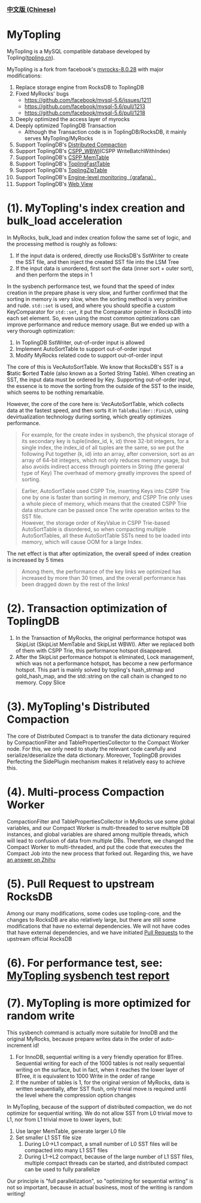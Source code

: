 ### [中文版 (Chinese)](./README.mytopling-zh_cn.md)

# MyTopling
MyTopling is a MySQL compatible database developed by Topling([topling.cn](https://topling.cn)).

MyTopling is a fork from facebook's [myrocks-8.0.28](https://github.com/facebook/mysql-5.6/tree/fb-mysql-8.0.28) with major modifications:
1. Replace storage engine from RocksDB to ToplingDB
1. Fixed MyRocks' bugs
   * https://github.com/facebook/mysql-5.6/issues/1211
   * https://github.com/facebook/mysql-5.6/pull/1213
   * https://github.com/facebook/mysql-5.6/pull/1218
1. Deeply optimized the access layer of myrocks
1. Deeply optimized ToplingDB Transaction
   * Although the Transaction code is in ToplingDB/RocksDB, it mainly serves MyTopling/MyRocks
1. Support ToplingDB's [Distributed Compaction](https://github.com/topling/topling-dcompact)
1. Support ToplingDB's [CSPP\_WBWI](https://github.com/topling/cspp-wbwi)(CSPP WriteBatchWithIndex)
1. Support ToplingDB's [CSPP MemTable](https://github.com/topling/cspp-memtable)
1. Support ToplingDB's [ToplingFastTable](https://github.com/topling/sideplugin-wiki-en/wiki/ToplingFastTable)
1. Support ToplingDB's [ToplingZipTable](https://github.com/topling/sideplugin-wiki-en/wiki/ToplingZipTable)
1. Support ToplingDB's [Engine-level monitoring（grafana）](https://github.com/topling/sideplugin-wiki-en/wiki/Grafana_displays_toplingdb_running_metrics-configure_manually)
1. Support ToplingDB's [Web View](https://github.com/topling/sideplugin-wiki-en/wiki/WebView)

# (1). MyTopling's index creation and bulk\_load acceleration
In MyRocks, bulk\_load and index creation follow the same set of logic, and the processing method is roughly as follows:
1. If the input data is ordered, directly use RocksDB's SstWriter to create the SST file, and then inject the created SST file into the LSM Tree
1. If the input data is unordered, first sort the data (inner sort + outer sort), and then perform the steps in 1

In the sysbench performance test, we found that the speed of index creation in the prepare phase is very slow, and further confirmed that the sorting in memory is very slow, when the sorting method is very primitive and rude. `std::set` is used, and where you should specifie a custom KeyComparator for `std::set`, it put the Comparator pointer in RocksDB into each set element. So, even using the most common optimizations can improve performance and reduce memory usage. But we ended up with a very thorough optimization:
1. In ToplingDB SstWriter, out-of-order input is allowed
1. Implement AutoSortTable to support out-of-order input
1. Modify MyRocks related code to support out-of-order input

The core of this is VecAutoSortTable. We know that RocksDB's SST is a **S**tatic **S**orted **T**able (also known as a Sorted String Table). When creating an SST, the input data must be ordered by Key. Supporting out-of-order input, the essence is to move the sorting from the outside of the SST to the inside, which seems to be nothing remarkable.

However, the core of the core here is: VecAutoSortTable, which collects data at the fastest speed, and then sorts it in `TableBuilder::Finish`, using devirtualization technology during sorting, which greatly optimizes performance.
> For example, for the create index in sysbench, the physical storage of its secondary key is tuple(index_id, k, id) three 32-bit integers, for a single index, the index_id of all tuples are the same, so we put the following Put together (k, id) into an array, after conversion, sort as an array of 64-bit integers, which not only reduces memory usage, but also avoids indirect access through pointers in String (the general type of Key) The overhead of memory greatly improves the speed of sorting.

> Earlier, AutoSortTable used CSPP Trie, inserting Keys into CSPP Trie one by one is faster than sorting in memory, and CSPP Trie only uses a whole piece of memory, which means that the created CSPP Trie data structure can be passed once The write operation writes to the SST file.  
> However, the storage order of KeyValue in CSPP Trie-based AutoSortTable is disordered, so when compacting multiple AutoSortTables, all these AutoSortTable SSTs need to be loaded into memory, which will cause OOM for a large Index.  

The net effect is that after optimization, the overall speed of index creation is increased by 5 times
> Among them, the performance of the key links we optimized has increased by more than 30 times, and the overall performance has been dragged down by the rest of the links!

# (2). Transaction optimization of ToplingDB
1. In the Transaction of MyRocks, the original performance hotspot was SkipList (SkipList MemTable and SkipList WBWI). After we replaced both of them with CSPP Trie, this performance hotspot disappeared.
1. After the SkipList performance hotspot is eliminated, Lock management, which was not a performance hotspot, has become a new performance hotspot. This part is mainly solved by topling's hash_strmap and gold_hash_map, and the std::string on the call chain is changed to no memory. Copy Slice

# (3). MyTopling's Distributed Compaction
The core of Distributed Compact is to transfer the data dictionary required by CompactionFilter and TablePropertiesCollector to the Compact Worker node. For this, we only need to study the relevant code carefully and serialize/deserialize the data dictionary. Moreover, ToplingDB provides Perfecting the SidePlugin mechanism makes it relatively easy to achieve this.

# (4). Multi-process Compaction Worker
CompactionFilter and TablePropertiesCollector in MyRocks use some global variables, and our Compact Worker is multi-threaded to serve multiple DB instances, and global variables are shared among multiple threads, which will lead to confusion of data from multiple DBs. Therefore, we changed the Compact Worker to multi-threaded, and put the code that executes the Compact Job into the new process that forked out. Regarding this, we have [an answer on Zhihu](https://www.zhihu.com/question/25390536/answer/2510470886)

# (5). Pull Request to upstream RocksDB
Among our many modifications, some codes use topling-core, and the changes to RocksDB are also relatively large, but there are still some modifications that have no external dependencies. We will not have codes that have external dependencies, and we have initiated [Pull Requests](https://github.com/facebook/rocksdb/pulls/rockeet) to the upstream official RocksDB

# (6). For performance test, see: [MyTopling sysbench test report](https://zhuanlan.zhihu.com/p/573217285)

# (7). MyTopling is more optimized for random write
This sysbench command is actually more suitable for InnoDB and the original MyRocks, because prepare writes data in the order of auto-increment id!
1. For InnoDB, sequential writing is a very friendly operation for BTree. Sequential writing for each of the 1000 tables is not really sequential writing on the surface, but in fact, when it reaches the lower layer of BTree, it is equivalent to 1000 Write in the order of range
2. If the number of tables is 1, for the original version of MyRocks, data is written sequentially, after SST flush, only trivial move is required until the level where the compression option changes

In MyTopling, because of the support of distributed compaction, we do not optimize for sequential writing. We do not allow SST from L0 trivial move to L1, nor from L1 trivial move to lower layers, but:
1. Use larger MemTable, generate larger L0 file
2. Set smaller L1 SST file size
   1. During L0->L1 compact, a small number of L0 SST files will be compacted into many L1 SST files
   2. During L1->L2 compact, because of the large number of L1 SST files, multiple compact threads can be started, and distributed compact can be used to fully parallelize

Our principle is "full parallelization", so "optimizing for sequential writing" is not so important, because in actual business, most of the writing is random writing!
